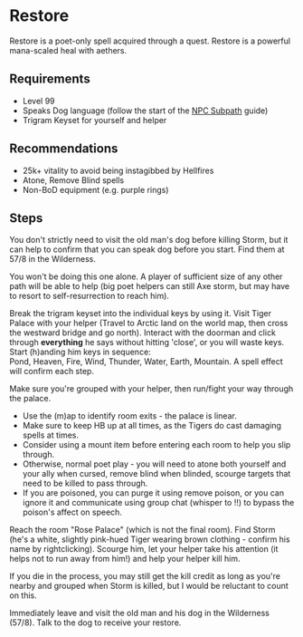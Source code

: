 # Restore

Restore is a poet-only spell acquired through a quest. Restore is a powerful mana-scaled heal with aethers.

## Requirements

- Level 99
- Speaks Dog language (follow the start of the [NPC Subpath](character/npc-subpath.md]) guide)
- Trigram Keyset for yourself and helper

## Recommendations

- 25k+ vitality to avoid being instagibbed by Hellfires
- Atone, Remove Blind spells
- Non-BoD equipment (e.g. purple rings)

## Steps

You don't strictly need to visit the old man's dog before killing Storm, but it can help to confirm that you can speak dog before you start. Find them at 57/8 in the Wilderness.

You won't be doing this one alone. A player of sufficient size of any other path will be able to help (big poet helpers can still Axe storm, but may have to resort to self-resurrection to reach him).

Break the trigram keyset into the individual keys by using it.
Visit Tiger Palace with your helper (Travel to Arctic land on the world map, then cross the westward bridge and go north).
Interact with the doorman and click through **everything** he says without hitting 'close', or you will waste keys.
Start (h)anding him keys in sequence:  
Pond, Heaven, Fire, Wind, Thunder, Water, Earth, Mountain.
A spell effect will confirm each step.

Make sure you're grouped with your helper, then run/fight your way through the palace.

- Use the (m)ap to identify room exits - the palace is linear.
- Make sure to keep HB up at all times, as the Tigers do cast damaging spells at times.
- Consider using a mount item before entering each room to help you slip through.
- Otherwise, normal poet play - you will need to atone both yourself and your ally when cursed, remove blind when blinded, scourge targets that need to be killed to pass through.
- If you are poisoned, you can purge it using remove poison, or you can ignore it and communicate using group chat (whisper to !!) to bypass the poison's affect on speech.

 Reach the room "Rose Palace" (which is not the final room). Find Storm (he's a white, slightly pink-hued Tiger wearing brown clothing - confirm his name by rightclicking). Scourge him, let your helper take his attention (it helps not to run away from him!) and help your helper kill him.

 If you die in the process, you may still get the kill credit as long as you're nearby and grouped when Storm is killed, but I would be reluctant to count on this.

Immediately leave and visit the old man and his dog in the Wilderness (57/8). Talk to the dog to receive your restore.

